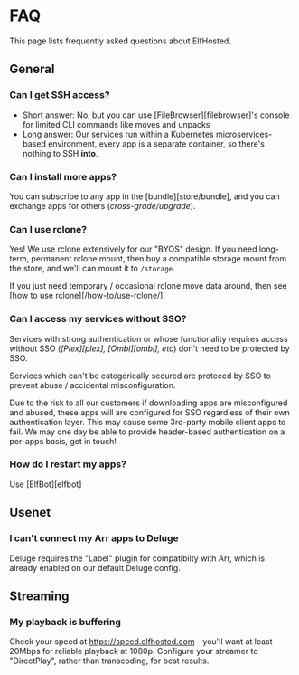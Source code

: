 # FAQ

This page lists frequently asked questions about ElfHosted.

## General

### Can I get SSH access?

* Short answer: No, but you can use [FileBrowser][filebrowser]'s console for limited CLI commands like moves and unpacks
* Long answer: Our services run within a Kubernetes microservices-based environment, every app is a separate container, so there's nothing to SSH **into**.

### Can I install more apps?

You can subscribe to any app in the [bundle][store/bundle], and you can exchange apps for others (*cross-grade/upgrade*).

### Can I use rclone?

Yes! We use rclone extensively for our "BYOS" design. If you need long-term, permanent rclone mount, then buy a compatible storage mount from the store, and we'll can mount it to `/storage`. 

If you just need temporary / occasional rclone move data around, then see [how to use rclone][/how-to/use-rclone/].

### Can I access my services without SSO?

Services with strong authentication or whose functionality requires access without SSO (*[Plex][plex], [Ombi][ombi], etc*) don't need to be protected by SSO. 

Services which can't be categorically secured are proteced by SSO to prevent abuse / accidental misconfiguration.

Due to the risk to all our customers if downloading apps are misconfigured and abused, these apps will are configured for SSO regardless of their own authentication layer. This may cause some 3rd-party mobile client apps to fail. We may one day be able to provide header-based authentication on a per-apps basis, get in touch!

### How do I restart my apps?

Use [ElfBot][elfbot]

## Usenet

### I can't connect my Arr apps to Deluge

Deluge requires the "Label" plugin for compatibilty with Arr, which is already enabled on our default Deluge config.

## Streaming

### My playback is buffering

Check your speed at https://speed.elfhosted.com - you'll want at least 20Mbps for reliable playback at 1080p. Configure your streamer to "DirectPlay", rather than transcoding, for best results.





